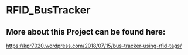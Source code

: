 # RFID_BusTracker
More about this Project can be found here:
----
https://kpr7020.wordpress.com/2018/07/15/bus-tracker-using-rfid-tags/ 
